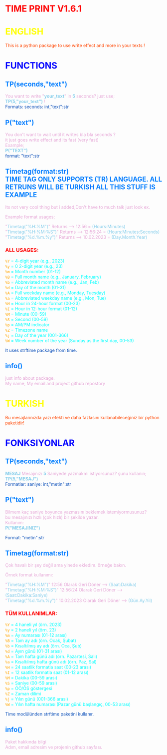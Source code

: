 # <span style="color: #FF0000;">**TIME PRINT V1.6.1**</span>
# <span style="color: yellow;">**ENGLISH**</span><br>
<span style="color: #FF4500;">This is a python package to use write effect and more in your texts !</span><br>
# <span style="color: blue;">**FUNCTIONS**</span><br>
## <span style="color: #007FFF;">**TP(seconds,"text")**</span>
<span style="color: #E6A8D7;">You want to write "<span style="color: #87CEEB">**your_text**<span style="color: #E6A8D7;">" in <span style="color: #87CEEB">**5**<span style="color: #E6A8D7;"> seconds? just use;<br>
<span style="color: #87CEEB">**TP(5,"your_text")**<span style="color: #E6A8D7;"> !<br>
<span style="color: #0F52BA">Formats: seconds: int,"text":str<br>

## <span style="color: #007FFF;">**P("text")**</span>
<span style="color: #E6A8D7;">You don't want to wait until it writes bla bla seconds ?<br>
it just goes write effect and its fast (very fast)<br>
Example;<br>
<span style="color: #87CEEB">**P("TEXT")**<br>
<span style="color: #0F52BA">format: "text":str<br>

## <span style="color: #007FFF;">**Timetag(format:str)<br>TIME TAG ONLY SUPPORTS (TR) LANGUAGE. ALL RETRUNS WILL BE TURKISH ALL THIS STUFF IS EXAMPLE**</span>
<span style="color: #E6A8D7;">Its not very cool thing but i added,Don't have to much talk just look ex.<br>

<span style="color: #E6A8D7;">Example format usages;<br>

<span style="color: #E6A8D7;">"<span style="color: #87CEEB;">Timetag("%H:%M")<span style="color: #E6A8D7;">" Returns --> 12:56 = <span style="color: #87CEEB;">(Hours:Minutes)<br>
<span style="color: #E6A8D7;">"<span style="color: #87CEEB;">Timetag("%H:%M:%S")<span style="color: #E6A8D7;">" Returns --> 12:56:24 = <span style="color: #87CEEB;">(Hours:Minutes:Seconds)<br>
<span style="color: #E6A8D7;">"<span style="color: #87CEEB;">Timetag("%d.%m.%y")<span style="color: #E6A8D7;">" Returns --> 10.02.2023 = <span style="color: #87CEEB;">(Day.Month.Year)
<br>
### <span style="color: red;">**ALL USAGES:**

<span style= "color: orange;">`%Y`<span style="color: cyan;"> =  4-digit year (e.g., 2023) <br>
<span style= "color: orange;">`%y` <span style="color: cyan;">= 0 2-digit year (e.g., 23)<br>
<span style= "color: orange;">`%m` <span style="color: cyan;">= Month number (01-12)<br>
<span style= "color: orange;">`%B` <span style="color: cyan;">= Full month name (e.g., January, February)<br>
<span style= "color: orange;">`%b` <span style="color: cyan;">= Abbreviated month name (e.g., Jan, Feb)<br>
<span style= "color: orange;">`%d` <span style="color: cyan;">= Day of the month (01-31)<br>
<span style= "color: orange;">`%A` <span style="color: cyan;">= Full weekday name (e.g., Monday, Tuesday)<br>
<span style= "color: orange;">`%a` <span style="color: cyan;">= Abbreviated weekday name (e.g., Mon, Tue)<br>
<span style= "color: orange;">`%H` <span style="color: cyan;">= Hour in 24-hour format (00-23)<br>
<span style= "color: orange;">`%I` <span style="color: cyan;">= Hour in 12-hour format (01-12)<br>
<span style= "color: orange;">`%M` <span style="color: cyan;">= Minute (00-59)<br>
<span style= "color: orange;">`%S` <span style="color: cyan;">= Second (00-59)<br>
<span style= "color: orange;">`%p` <span style="color: cyan;">= AM/PM indicator<br>
<span style= "color: orange;">`%Z` <span style="color: cyan;">= Timezone name<br>
<span style= "color: orange;">`%j` <span style="color: cyan;">= Day of the year (001-366)<br>
<span style= "color: orange;">`%W` <span style="color: cyan;">= Week number of the year (Sunday as the first day, 00-53)<br>

<span style="color: #0F52BA">It uses strftime package from time.<br>




## <span style="color: #007FFF;">**info()**</span>
<span style="color: #E6A8D7;">just info about package.<br>
My name, My email and project github repostory



# <span style="color: yellow;">**TURKISH**</span><br>
<span style="color: #FF4500;">Bu mesajlarınızda yazı efekti ve daha fazlasını kullanabileceğiniz bir python paketidir!</span><br>

# <span style="color: blue;">**FONKSIYONLAR**</span><br>
## <span style="color: #007FFF;">**TP(seconds,"text")**</span>
<span style="color: #87CEEB">**MESAJ**<span style="color: #E6A8D7;"> Mesajınızı <span style="color: #87CEEB">**5**<span style="color: #E6A8D7;"> Saniyede yazmakmı istiyorsunuz? şunu kullanın;<br>
<span style="color: #87CEEB">**TP(5,"MESAJ")**<br>
<span style="color: #0F52BA">Formatlar: saniye: int,"metin":str<br>

## <span style="color: #007FFF;">**P("text")**</span>
<span style="color: #E6A8D7;">Bilmem kaç saniye boyunca yazmasını beklemek istemiyormusunuz?<br>
bu mesajınızı hızlı (çok hızlı) bir şekilde yazar.<br>
Kullanım:<br>
<span style="color: #87CEEB">**P("MESAJINIZ")**<br>

<span style="color: #0F52BA">Format: "metin":str<br>

## <span style="color: #007FFF;">**Timetag(format:str)**</span>
<span style="color: #E6A8D7;">Çok havalı bir şey değil ama yinede ekledim. örneğe bakın.<br>

<span style="color: #E6A8D7;">Örnek format kullanımı:<br>

<span style="color: #E6A8D7;">"<span style="color: #87CEEB;">Timetag("%H:%M")<span style="color: #E6A8D7;">" 12:56 Olarak Geri Döner --> <span style="color: #87CEEB;">(Saat:Dakika)<br>
<span style="color: #E6A8D7;">"<span style="color: #87CEEB;">Timetag("%H:%M:%S")<span style="color: #E6A8D7;">" 12:56:24 Olarak Geri Döner --> <span style="color: #87CEEB;">(Saat:Dakika:Saniye)<br>
<span style="color: #E6A8D7;">"<span style="color: #87CEEB;">Timetag("%d.%m.%y")<span style="color: #E6A8D7;">" 10.02.2023 Olarak Geri Döner --> <span style="color: #87CEEB;">(Gün.Ay.Yıl)<br>
### <span style="color: red;">**TÜM KULLANIMLAR:**<br>

<span style="color: orange;">`%Y` <span style="color: cyan;">= 4 haneli yıl (örn. 2023)<br>
<span style="color: orange;">`%y` <span style="color: cyan;">= 2 haneli yıl (örn. 23)<br>
<span style="color: orange;">`%m` <span style="color: cyan;">= Ay numarası (01-12 arası)<br>
<span style="color: orange;">`%B` <span style="color: cyan;">= Tam ay adı (örn. Ocak, Şubat)<br>
<span style="color: orange;">`%b` <span style="color: cyan;">= Kısaltılmış ay adı (örn. Oca, Şub)<br>
<span style="color: orange;">`%d` <span style="color: cyan;">= Ayın günü (01-31 arası)<br>
<span style="color: orange;">`%A` <span style="color: cyan;">= Tam hafta günü adı (örn. Pazartesi, Salı)<br>
<span style="color: orange;">`%a` <span style="color: cyan;">= Kısaltılmış hafta günü adı (örn. Paz, Sal)<br>
<span style="color: orange;">`%H` <span style="color: cyan;">= 24 saatlik formatla saat (00-23 arası)<br>
<span style="color: orange;">`%I` <span style="color: cyan;">= 12 saatlik formatla saat (01-12 arası)<br>
<span style="color: orange;">`%M` <span style="color: cyan;">= Dakika (00-59 arası)<br> 
<span style="color: orange;">`%S` <span style="color: cyan;">= Saniye (00-59 arası)<br>
<span style="color: orange;">`%p` <span style="color: cyan;">= ÖÖ/ÖS göstergesi<br>
<span style="color: orange;">`%Z` <span style="color: cyan;">= Zaman dilimi<br>
<span style="color: orange;">`%j` <span style="color: cyan;">= Yılın günü (001-366 arası)<br>
<span style="color: orange;">`%W` <span style="color: cyan;">= Yılın hafta numarası (Pazar günü başlangıç, 00-53 arası)<br>

<span style="color: #0F52BA">Time modülünden strftime paketini kullanır.<br>


## <span style="color: #007FFF;">**info()**</span>
<span style="color: #E6A8D7;">Paket hakkında bilgi<br>
Adım, email adresim ve projenin github sayfası.